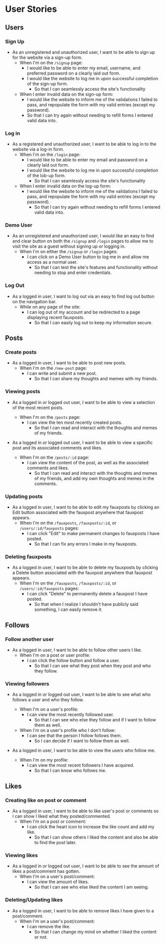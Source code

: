 # User Stories

## Users

### Sign Up

* As an unregistered and unauthorized user, I want to be able to sign up for the website via a sign-up form.
  * When I'm on the `/signup` page:
    * I would like to be able to enter my email, username, and preferred password on a clearly laid out form.
    * I would like the website to log me in upon successful completion of the sign-up form.
      * So that I can seamlessly access the site's functionality
  * When I enter invalid data on the sign-up form:
    * I would like the website to inform me of the validations I failed to pass, and repopulate the form with my valid entries (except my password).
    * So that I can try again without needing to refill forms I entered valid data into.

### Log in

* As a registered and unauthorized user, I want to be able to log in to the website via a log-in form.
  * When I'm on the `/login` page:
    * I would like to be able to enter my email and password on a clearly laid out form.
    * I would like the website to log me in upon successful completion of the lob-up form.
      * So that I can seamlessly access the site's functionality
  * When I enter invalid data on the log-up form:
    * I would like the website to inform me of the validations I failed to pass, and repopulate the form with my valid entries (except my password).
      * So that I can try again without needing to refill forms I entered valid data into.

### Demo User

* As an unregistered and unauthorized user, I would like an easy to find and clear button on both the `/signup` and `/login` pages to allow me to visit the site as a guest without signing up or logging in.
  * When I'm on either the `/signup` or `/login` pages:
    * I can click on a Demo User button to log me in and allow me access as a normal user.
      * So that I can test the site's features and functionality without needing to stop and enter credentials.

### Log Out

* As a logged in user, I want to log out via an easy to find log out button on the navigation bar.
  * While on any page of the site:
    * I can log out of my account and be redirected to a page displaying recent fauxposts.
      * So that I can easily log out to keep my information secure.

## Posts

### Create posts

* As a logged in user, I want to be able to post new posts.
  * When I'm on the `/new-post` page:
    * I can write and submit a new post.
      * So that I can share my thoughts and memes with my friends.

### Viewing posts

* As a logged in _or_ logged out user, I want to be able to view a selection of the most recent posts.
  * When I'm on the `/posts` page:
    * I can view the ten most recently created posts.
      * So that I can read and interact with the thoughts and memes of my friends.

* As a logged in _or_ logged out user, I want to be able to view a specific post and its associated comments and likes.
  * When I'm on the `/posts/:id` page:
    * I can view the content of the post, as well as the associated comments and likes.
      * So that I can read and interact with the thoughts and memes of my friends, and add my own thoughts and memes in the comments.

### Updating posts

* As a logged in user, I want to be able to edit my fauxposts by clicking an Edit button associated with the fauxpost anywhere that fauxpost appears.
  * When I'm on the `/fauxposts`, `/fauxposts/:id`, or `/users/:id/fauxposts` pages:
    * I can click "Edit" to make permanent changes to fauxposts I have posted.
      * So that I can fix any errors I make in my fauxposts.

### Deleting fauxposts

* As a logged in user, I want to be able to delete my fauxposts by clicking a Delete button associated with the fauxpost anywhere that fauxpost appears.
  * When I'm on the `/fauxposts`, `/fauxposts/:id`, or `/users/:id/fauxposts` pages:
    * I can click "Delete" to permanently delete a fauxpost I have posted.
      * So that when I realize I shouldn't have publicly said something, I can easily remove it.

## Follows

### Follow another user

* As a logged in user, I want to be able to follow other users I like.
  * When I'm on a post or user profile:
    * I can click the follow button and follow a user.
      * So that I can see what they post when they post and who they follow.


### Viewing followers

* As a logged in _or_ logged out user, I want to be able to see what who follows a user and who they follow.
  * When I'm on a user's profile:
    * I can view the most recently followed user.
      * So that I can see who else they follow and if I want to follow them as well.
  * When I'm on a user's profile who I don't follow:
    * I can see that the person I follow follows them.
      * So I can decide if I want to follow them as well.

* As a logged in user, I want to be able to view the users who follow me.
  * When I'm on my profile:
    * I can view the most recent followers I have acquired.
      * So that I can know who follows me.


## Likes

### Creating like on post or comment

* As a logged in user, I want to be able to like user's post or comments so I can show I liked what they posted/commented.
  * When I'm on a post or comment:
    * I can click the heart icon to increase the like count and add my like.
      * So that I can show others I liked the content and also be able to find the post later.


### Viewing likes

* As a logged in _or_ logged out user, I want to be able to see the amount of likes a post/comment has gotten.
  * When I'm on a user's post/comment:
    * I can view the amount of likes.
      * So that I can see who else liked the content I am seeing.

### Deleting/Updating likes

* As a logged in user, I want to be able to remove likes I have given to a post/comment.
  * When I'm on a user's post/comment:
    * I can remove the like.
      * So that I can change my mind on whether I liked the content or not.
